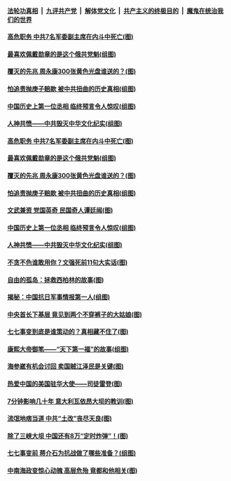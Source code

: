 

####  [法轮功真相](../../../../basic/blob/master/README.md?t=07100631) &nbsp;|&nbsp; [九评共产党](../../../../9ping.md/blob/master/README.md?t=07100631) &nbsp;|&nbsp; [解体党文化](../../../../jtdwh.md/blob/master/README.md?t=07100631)  &nbsp;|&nbsp; [共产主义的终极目的](../../../../gczydzjmd.md/blob/master/README.md?t=07100631) &nbsp;|&nbsp; [魔鬼在统治我们的世界](../../../../mgztzwmdsj.md/blob/master/README.md?t=07100631) 

#### [高危职务 中共7名军委副主席在内斗中死亡(图)](../pages/p6/937966.md?t=07100631) 

#### [最喜欢佩戴勋章的是这个俄共党魁(组图)](../pages/p6/938666.md?t=07100631) 

#### [覆灭的先兆 周永康300张黄色光盘谁送的？(图)](../pages/p6/938537.md?t=07100631) 

#### [怕追责抛庚子赔款 被中共扭曲的历史真相(组图)](../pages/p6/938779.md?t=07100631) 

#### [中国历史上第一位丞相 临终预言令人惊叹(组图)](../pages/p6/938665.md?t=07100631) 

#### [人神共愤——中共毁灭中华文化纪实(组图)](../pages/p6/938791.md?t=07100631) 

#### [高危职务 中共7名军委副主席在内斗中死亡(图)](../pages/p6/937966.md?t=07100631) 

#### [最喜欢佩戴勋章的是这个俄共党魁(组图)](../pages/p6/938666.md?t=07100631) 

#### [覆灭的先兆 周永康300张黄色光盘谁送的？(图)](../pages/p6/938537.md?t=07100631) 

#### [怕追责抛庚子赔款 被中共扭曲的历史真相(组图)](../pages/p6/938779.md?t=07100631) 

#### [文武兼资 党国英奇 民国奇人谭廷闿(图)](../pages/p6/938512.md?t=07100631) 

#### [中国历史上第一位丞相 临终预言令人惊叹(组图)](../pages/p6/938665.md?t=07100631) 

#### [人神共愤——中共毁灭中华文化纪实(组图)](../pages/p6/938791.md?t=07100631) 

#### [不贪不色谁敢用你？文强死前11句大实话(图)](../pages/p6/938533.md?t=07100631) 

#### [自由的孤岛：拯救西柏林的故事(图)](../pages/p6/938683.md?t=07100631) 

#### [揭秘：中国抗日军事情报第一人(组图)](../pages/p6/938662.md?t=07100631) 

#### [中央首长下基层 竟见到两个不穿裤子的大姑娘(图)](../pages/p6/937961.md?t=07100631) 

#### [七七事变到底是谁策动的？真相藏不住了(图)](../pages/p6/918522.md?t=07100631) 

#### [康熙大帝御笔——“天下第一福”的故事(组图)](../pages/p6/938350.md?t=07100631) 

#### [海参崴有机会讨回 卖国贼江泽民是关键(图)](../pages/p6/938782.md?t=07100631) 

#### [热爱中国的美国驻华大使——司徒雷登(图)](../pages/p6/934961.md?t=07100631) 

#### [7分钟影响几十年 意大利瓦依昂大坝的教训(图)](../pages/p6/937542.md?t=07100631) 

#### [流氓地痞当道 中共“土改”丧尽天良(图)](../pages/p6/937896.md?t=07100631) 

#### [除了三峡大坝 中国还有8万“定时炸弹”！(图)](../pages/p6/937540.md?t=07100631) 

#### [七七事变前 蒋介石为抗战做了哪些准备？(组图)](../pages/p6/938219.md?t=07100631) 

#### [中南海政变惊心动魄 高层危殆 竟都和他相关(图)](../pages/p6/937814.md?t=07100631) 

